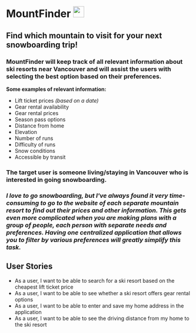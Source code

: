 # MountFinder <img alt="" width="30px" src="https://emojipedia-us.s3.dualstack.us-west-1.amazonaws.com/thumbs/120/google/350/snow-capped-mountain_1f3d4-fe0f.png" />

## Find which mountain to visit for your next snowboarding trip!

### **MountFinder** will keep track of all relevant information about ski resorts near Vancouver and will assist the users with selecting the best option based on their preferences.

**Some examples of relevant information:**
- Lift ticket prices *(based on a date)*
- Gear rental availability
- Gear rental prices
- Season pass options
- Distance from home
- Elevation
- Number of runs
- Difficulty of runs
- Snow conditions
- Accessible by transit

### The target user is someone living/staying in Vancouver who is interested in going snowboarding.

### *I love to go snowboarding, but I've always found it very time-consuming to go to the website of each separate mountain resort to find out their prices and other information. This gets even more complicated when you are making plans with a group of people, each person with separate needs and preferences. Having one centralized application that allows you to filter by various preferences will greatly simplify this task.*

## User Stories
- As a user, I want to be able to search for a ski resort based on the cheapest lift ticket price
- As a user, I want to be able to see whether a ski resort offers gear rental options
- As a user, I want to be able to enter and save my home address in the application
- As a user, I want to be able to see the driving distance from my home to the ski resort